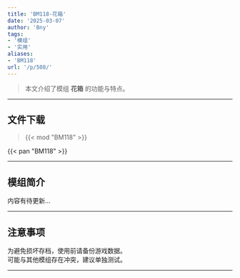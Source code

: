 ```yaml
---
title: 'BM118-花箱'
date: '2025-03-07'
author: 'Bny'
tags:
- '模组'
- '实用'
aliases:
- 'BM118'
url: '/p/508/'
---
```


> 本文介绍了模组 **花箱** 的功能与特点。

---

## 文件下载  

> {{< mod "BM118" >}}  

{{< pan "BM118" >}}  

---

## 模组简介

>  
内容有待更新...  

---

## 注意事项

>  
为避免损坏存档，使用前请备份游戏数据。  
可能与其他模组存在冲突，建议单独测试。  

---

